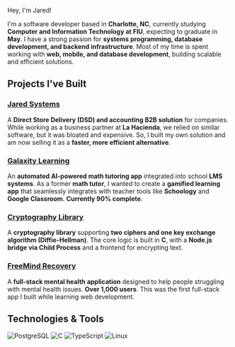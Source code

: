 Hey, I'm Jared!

I'm a software developer based in **Charlotte, NC**, currently studying **Computer and Information Technology at FIU**, expecting to graduate in **May**. I have a strong passion for **systems programming, database development, and backend infrastructure**. Most of my time is spent working with **web, mobile, and database development**, building scalable and efficient solutions.

## Projects I've Built  

### [Jared Systems](https://your-link-here.com)  
A **Direct Store Delivery (DSD) and accounting B2B solution** for companies. While working as a business partner at **La Hacienda**, we relied on similar software, but it was bloated and expensive. So, I built my own solution and am now selling it as a **faster, more efficient alternative**.

### [Galaxity Learning](https://your-link-here.com)  
An **automated AI-powered math tutoring app** integrated into school **LMS systems**. As a former **math tutor**, I wanted to create a **gamified learning app** that seamlessly integrates with teacher tools like **Schoology** and **Google Classroom**. **Currently 90% complete**.

### [Cryptography Library](https://your-link-here.com)  
A **cryptography library** supporting **two ciphers and one key exchange algorithm (Diffie-Hellman)**. The core logic is built in **C**, with a **Node.js bridge via Child Process** and a frontend for encrypting text.

### [FreeMind Recovery](https://your-link-here.com)  
A **full-stack mental health application** designed to help people struggling with mental health issues. **Over 1,000 users**. This was the first full-stack app I built while learning web development.

## Technologies & Tools  

![PostgreSQL](https://img.shields.io/badge/-PostgreSQL-31648C?style=for-the-badge&logo=postgresql&logoColor=white)
![C](https://img.shields.io/badge/-C-00599C?style=for-the-badge&logo=c&logoColor=white)
![TypeScript](https://img.shields.io/badge/-TypeScript-3178C6?style=for-the-badge&logo=typescript&logoColor=white)
![Linux](https://img.shields.io/badge/-Linux-FCC624?style=for-the-badge&logo=linux&logoColor=black)
